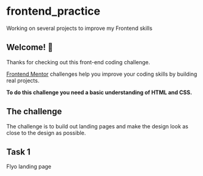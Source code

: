 # frontend_practice
Working on several projects to improve my Frontend skills

## Welcome! 👋

Thanks for checking out this front-end coding challenge.

[Frontend Mentor](https://www.frontendmentor.io) challenges help you improve your coding skills by building real projects.

**To do this challenge you need a basic understanding of HTML and CSS.**

## The challenge

The challenge is to build out landing pages and make the design look as close to the design as possible.

## Task 1
Flyo landing page